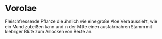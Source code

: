 # Vorolae

Fleischfressende Pflanze die ähnlich wie eine große Aloe Vera aussieht, wie ein Mund zubeißen kann und in der Mitte einen ausfahrbahren Stamm mit klebriger Blüte zum Anlocken von Beute an.